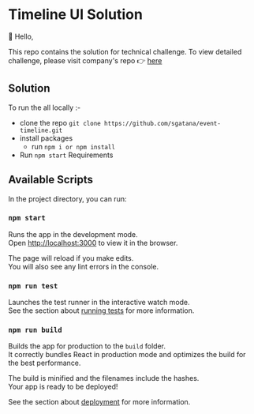 # Timeline UI Solution

👋 Hello,

This repo contains the solution for technical challenge. To view detailed challenge, please visit company's repo 👉 [here](https://github.com/lifecheq/frontend-tech-assignment)

## Solution

To run the all locally :-
- clone the repo `git clone https://github.com/sgatana/event-timeline.git`
- install packages
  - run `npm i or npm install`
- Run `npm start`
Requirements

## Available Scripts

In the project directory, you can run:

### `npm start`

Runs the app in the development mode.\
Open [http://localhost:3000](http://localhost:3000) to view it in the browser.

The page will reload if you make edits.\
You will also see any lint errors in the console.

### `npm run test`

Launches the test runner in the interactive watch mode.\
See the section about [running tests](https://facebook.github.io/create-react-app/docs/running-tests) for more information.

### `npm run build`

Builds the app for production to the `build` folder.\
It correctly bundles React in production mode and optimizes the build for the best performance.

The build is minified and the filenames include the hashes.\
Your app is ready to be deployed!

See the section about [deployment](https://facebook.github.io/create-react-app/docs/deployment) for more information.
